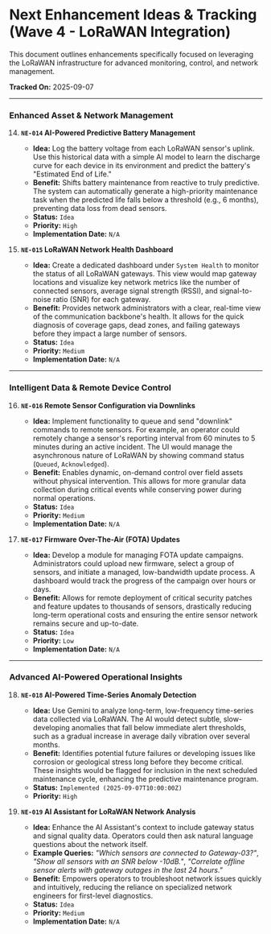 # Next Enhancement Ideas & Tracking (Wave 4 - LoRaWAN Integration)

This document outlines enhancements specifically focused on leveraging the LoRaWAN infrastructure for advanced monitoring, control, and network management.

**Tracked On:** 2025-09-07

---

### Enhanced Asset & Network Management

14. **`NE-014` AI-Powered Predictive Battery Management**
    -   **Idea:** Log the battery voltage from each LoRaWAN sensor's uplink. Use this historical data with a simple AI model to learn the discharge curve for each device in its environment and predict the battery's "Estimated End of Life."
    -   **Benefit:** Shifts battery maintenance from reactive to truly predictive. The system can automatically generate a high-priority maintenance task when the predicted life falls below a threshold (e.g., 6 months), preventing data loss from dead sensors.
    -   **Status:** `Idea`
    -   **Priority:** `High`
    -   **Implementation Date:** `N/A`

15. **`NE-015` LoRaWAN Network Health Dashboard**
    -   **Idea:** Create a dedicated dashboard under `System Health` to monitor the status of all LoRaWAN gateways. This view would map gateway locations and visualize key network metrics like the number of connected sensors, average signal strength (RSSI), and signal-to-noise ratio (SNR) for each gateway.
    -   **Benefit:** Provides network administrators with a clear, real-time view of the communication backbone's health. It allows for the quick diagnosis of coverage gaps, dead zones, and failing gateways before they impact a large number of sensors.
    -   **Status:** `Idea`
    -   **Priority:** `Medium`
    -   **Implementation Date:** `N/A`

---

### Intelligent Data & Remote Device Control

16. **`NE-016` Remote Sensor Configuration via Downlinks**
    -   **Idea:** Implement functionality to queue and send "downlink" commands to remote sensors. For example, an operator could remotely change a sensor's reporting interval from 60 minutes to 5 minutes during an active incident. The UI would manage the asynchronous nature of LoRaWAN by showing command status (`Queued`, `Acknowledged`).
    -   **Benefit:** Enables dynamic, on-demand control over field assets without physical intervention. This allows for more granular data collection during critical events while conserving power during normal operations.
    -   **Status:** `Idea`
    -   **Priority:** `Medium`
    -   **Implementation Date:** `N/A`

17. **`NE-017` Firmware Over-The-Air (FOTA) Updates**
    -   **Idea:** Develop a module for managing FOTA update campaigns. Administrators could upload new firmware, select a group of sensors, and initiate a managed, low-bandwidth update process. A dashboard would track the progress of the campaign over hours or days.
    -   **Benefit:** Allows for remote deployment of critical security patches and feature updates to thousands of sensors, drastically reducing long-term operational costs and ensuring the entire sensor network remains secure and up-to-date.
    -   **Status:** `Idea`
    -   **Priority:** `Low`
    -   **Implementation Date:** `N/A`

---

### Advanced AI-Powered Operational Insights

18. **`NE-018` AI-Powered Time-Series Anomaly Detection**
    -   **Idea:** Use Gemini to analyze long-term, low-frequency time-series data collected via LoRaWAN. The AI would detect subtle, slow-developing anomalies that fall below immediate alert thresholds, such as a gradual increase in average daily vibration over several months.
    -   **Benefit:** Identifies potential future failures or developing issues like corrosion or geological stress long before they become critical. These insights would be flagged for inclusion in the next scheduled maintenance cycle, enhancing the predictive maintenance program.
    -   **Status:** `Implemented (2025-09-07T10:00:00Z)`
    -   **Priority:** `High`

19. **`NE-019` AI Assistant for LoRaWAN Network Analysis**
    -   **Idea:** Enhance the AI Assistant's context to include gateway status and signal quality data. Operators could then ask natural language questions about the network itself.
    -   **Example Queries:** *"Which sensors are connected to Gateway-03?"*, *"Show all sensors with an SNR below -10dB."*, *"Correlate offline sensor alerts with gateway outages in the last 24 hours."*
    -   **Benefit:** Empowers operators to troubleshoot network issues quickly and intuitively, reducing the reliance on specialized network engineers for first-level diagnostics.
    -   **Status:** `Idea`
    -   **Priority:** `Medium`
    -   **Implementation Date:** `N/A`